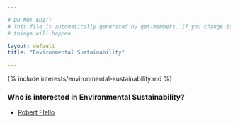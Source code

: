 ```yaml
---

# DO NOT EDIT!
# This file is automatically generated by get-members. If you change it, bad
# things will happen.

layout: default
title: "Environmental Sustainability"

---
```


{% include interests/environmental-sustainability.md %}

### Who is interested in Environmental Sustainability?


* [Robert Flello](/members/robert-flello.html)
